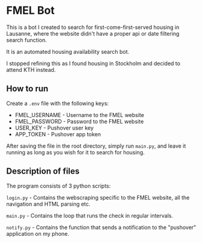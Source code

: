 # FMEL Bot

This is a bot I created to search for first-come-first-served housing in Lausanne, where
the website didn't have a proper api or date filtering search function. 

It is an automated housing availability search bot.

I stopped refining this as I found housing in Stockholm and decided to attend KTH instead.

## How to run

Create a ```.env``` file with the following keys:

- FMEL_USERNAME - Username to the FMEL website
- FMEL_PASSWORD - Password to the FMEL website
- USER_KEY - Pushover user key
- APP_TOKEN - Pushover app token

After saving the file in the root directory, simply run ```main.py```, and leave it running as long as you wish for it to search for housing.

## Description of files

The program consists of 3 python scripts:

```login.py``` - 
Contains the webscraping specific to the FMEL website, all the navigation and HTML parsing etc.

```main.py``` - 
Contains the loop that runs the check in regular intervals.

```notify.py``` - 
Contains the function that sends a notification to the "pushover" application on my phone.